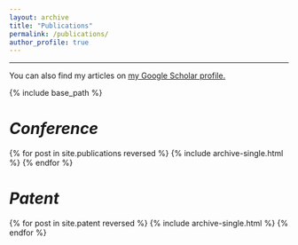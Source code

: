 ```yaml
---
layout: archive
title: "Publications"
permalink: /publications/
author_profile: true
---
```


<hr color="000000"/>


You can also find my articles on <u><a href="{author.googlescholar}">my Google Scholar profile</a>.</u>


{% include base_path %}
<br>

# <i>Conference</i>
{% for post in site.publications reversed %}
  {% include archive-single.html %}
{% endfor %}
<br>

# <i>Patent</i>
{% for post in site.patent reversed %}
  {% include archive-single.html %}
{% endfor %}
